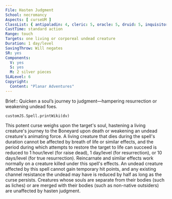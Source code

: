 ```yaml
---
File: Hasten Judgment
School: necromancy
Aspects: [ curseUM ]
ClassList: { antipaladin: 4, cleric: 5, oracle: 5, druid: 5, inquisitor: 4, sorcerer: 6, wizard: 6, spiritualist: 4, witch: 5 }
CastTime: standard action
Range: touch
Targets: one living or corporeal undead creature
Duration: 1 day/level
SavingThrow: Will negates
SR: yes
Components:
  V: yes
  S: yes
  M: 2 silver pieces
SLALevel: 6
Copyright:
  Content: "Planar Adventures"
---
```

Brief:: Quicken a soul’s journey to judgment—hampering resurrection or weakening undead foes.

```dataviewjs
customJS.Spell.printWiki(dv)
```

This potent curse weighs upon the target's soul, hastening a living creature's journey to the Boneyard upon death or weakening an undead creature's animating force. A living creature that dies during the spell's duration cannot be affected by breath of life or similar effects, and the period during which attempts to restore the target to life can succeed is reduced to 1 hour/level (for raise dead), 1 day/level (for resurrection), or 10 days/level (for true resurrection). Reincarnate and similar effects work normally on a creature killed under this spell's effects.  An undead creature affected by this spell cannot gain temporary hit points, and any existing channel resistance the undead may have is reduced by half as long as the curse persists.  Creatures whose souls are separate from their bodies (such as liches) or are merged with their bodies (such as non-native outsiders) are unaffected by hasten judgment.
